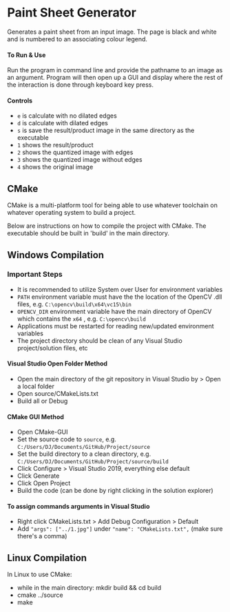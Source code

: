 # Paint Sheet Generator

Generates a paint sheet from an input image. The page is black and white and is numbered to an associating colour legend.

#### To Run & Use
Run the program in command line and provide the pathname to an image as an argument. Program will then open up a GUI and display where the rest of the interaction is done through keyboard key press.

#### Controls

- `e` is calculate with no dilated edges
- `d` is calculate with dilated edges
- `s` is save the result/product image in the same directory as the executable
- `1` shows the result/product
- `2` shows the quantized image with edges
- `3` shows the quantized image without edges
- `4` shows the original image

## CMake

CMake is a multi-platform tool for being able to use whatever toolchain on whatever operating system to build a project.

Below are instructions on how to compile the project with CMake.
The executable should be built in 'build' in the main directory.

## Windows Compilation

### Important Steps
- It is recommended to utilize System over User for environment variables
- `PATH` environment variable must have the the location of the OpenCV .dll files, e.g. `C:\opencv\build\x64\vc15\bin`
- `OPENCV_DIR` environment variable have the main directory of OpenCV which contains the `x64` , e.g. `C:\opencv\build`
- Applications must be restarted for reading new/updated environment variables
- The project directory should be clean of any Visual Studio project/solution files, etc

#### Visual Studio Open Folder Method
- Open the main directory of the git repository in Visual Studio by > Open a local folder
- Open source/CMakeLists.txt 
- Build all or Debug

#### CMake GUI Method
- Open CMake-GUI
- Set the source code to `source`, e.g. `C:/Users/DJ/Documents/GitHub/Project/source`
- Set the build directory to a clean directory, e.g. `C:/Users/DJ/Documents/GitHub/Project/source/build`
- Click Configure > Visual Studio 2019, everything else default
- Click Generate
- Click Open Project
- Build the code (can be done by right clicking in the solution explorer)

#### To assign commands arguments in Visual Studio
- Right click CMakeLists.txt > Add Debug Configuration > Default
- Add `"args": ["../1.jpg"]` under `"name": "CMakeLists.txt",` (make sure there's a comma)

## Linux Compilation
In Linux to use CMake:
- while in the main directory: mkdir build && cd build
- cmake ../source
- make
